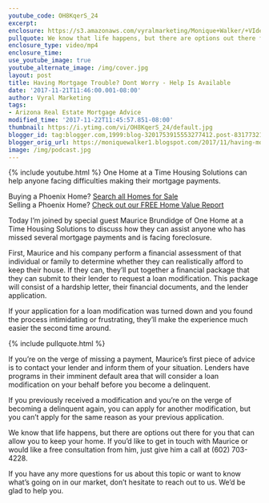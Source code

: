 ```yaml
---
youtube_code: OH8KqerS_24
excerpt:
enclosure: https://s3.amazonaws.com/vyralmarketing/Monique+Walker/+VIdeos/Phoenix+Real+Estate-+Having+Mortgage+Trouble%253F+Dont+Worry+-+Help+Is+Available.mp4
pullquote: We know that life happens, but there are options out there for you.
enclosure_type: video/mp4
enclosure_time:
use_youtube_image: true
youtube_alternate_image: /img/cover.jpg
layout: post
title: Having Mortgage Trouble? Dont Worry - Help Is Available
date: '2017-11-21T11:46:00.001-08:00'
author: Vyral Marketing
tags:
- Arizona Real Estate Mortgage Advice
modified_time: '2017-11-22T11:45:57.851-08:00'
thumbnail: https://i.ytimg.com/vi/OH8KqerS_24/default.jpg
blogger_id: tag:blogger.com,1999:blog-3201753915553277412.post-8317732111118948587
blogger_orig_url: https://moniquewalker1.blogspot.com/2017/11/having-mortgage-trouble-dont-worry-help.html
image: /img/podcast.jpg
---
```

{% include youtube.html %}
One Home at a Time Housing Solutions can help anyone facing difficulties making their mortgage payments.

<div class="post-cta">
Buying a Phoenix Home? <a href="http://www.moniquesells.com/properties/#/" target="_blank">Search all Homes for Sale</a><br>
Selling a Phoenix Home? <a href="http://www.phoenix-house-value.com/" target="_blank">Check out our FREE Home Value Report</a>
</div>

Today I’m joined by special guest Maurice Brundidge of One Home at a Time Housing Solutions to discuss how they can assist anyone who has missed several mortgage payments and is facing foreclosure.

First, Maurice and his company perform a financial assessment of that individual or family to determine whether they can realistically afford to keep their house. If they can, they’ll put together a financial package that they can submit to their lender to request a loan modification. This package will consist of a hardship letter, their financial documents, and the lender application.

If your application for a loan modification was turned down and you found the process intimidating or frustrating, they’ll make the experience much easier the second time around.

{% include pullquote.html %}

If you’re on the verge of missing a payment, Maurice’s first piece of advice is to contact your lender and inform them of your situation. Lenders have programs in their imminent default area that will consider a loan modification on your behalf before you become a delinquent.

If you previously received a modification and you’re on the verge of becoming a delinquent again, you can apply for another modification, but you can’t apply for the same reason as your previous application.

We know that life happens, but there are options out there for you that can allow you to keep your home. If you’d like to get in touch with Maurice or would like a free consultation from him, just give him a call at (602) 703-4228.

If you have any more questions for us about this topic or want to know what’s going on in our market, don’t hesitate to reach out to us. We’d be glad to help you.
